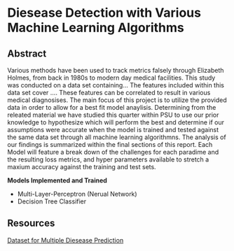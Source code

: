# Diesease Detection with Various Machine Learning Algorithms

## Abstract 

Various methods have been used to track metrics falsely through Elizabeth Holmes, from back in 1980s to modern day medical facilities. This 
study was conducted on a data set containing... The features included within this data set cover .... These features can be correlated to result in various medical diagnosises.
The main focus of this project is to utilize the provided data in order to allow for a best fit model anaylisis. Determining from the releated material we have studied this quarter within PSU to use our prior knowledge to hypothesize which will perform the best and determine if our assumptions were accurate when the model is trained and tested against the same data set through all machine learning algorithmns. The analysis of our findings is summarized within the final sections of this report. Each Model will feature a break down of the challenges for each paradime and the resulting loss metrics, and hyper parameters available to stretch a maxium accuracy against the training and test sets.


**Models Implemented and Trained**

* Multi-Layer-Perceptron (Nerual Network)
* Decision Tree Classifier


## Resources

[Dataset for Multiple Diesease Prediction](https://www.kaggle.com/datasets/ehababoelnaga/multiple-disease-prediction?select=blood_samples_dataset_test.csv)


